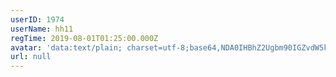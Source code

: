 ```yaml
---
userID: 1974
userName: hh11
regTime: 2019-08-01T01:25:00.000Z
avatar: 'data:text/plain; charset=utf-8;base64,NDA0IHBhZ2Ugbm90IGZvdW5kCg=='
url: null
---
```



